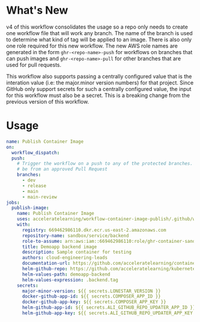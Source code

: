 # What's New

v4 of this workflow consolidates the usage so a repo only needs to create one workflow file that will work
any branch.  The name of the branch is used to determine what kind of tag will be applied to an image. 
There is also only one role required for this new workflow.  The new AWS role names are generated in the form
`ghr-<repo-name>-push` for workflows on branches that can push images and `ghr-<repo-name>-pull` for other
branches that are used for pull requests.

This workflow also supports passing a centrally configured value that is the interation value 
(i.e: the major.minor version numbers) for that project.  Since GitHub only support secrets for such a
centrally configured value, the input for this workflow must also be a secret.  This is a breaking change
from the previous version of this workflow.

# Usage

<!-- start usage -->
```yaml
name: Publish Container Image
on:
  workflow_dispatch:
  push:
    # Trigger the workflow on a push to any of the protected branches.  This is expected to 
    # be from an approved Pull Request
    branches:
      - dev
      - release
      - main
      - main-review
jobs:
  publish-image:
    name: Publish Container Image
    uses: acceleratelearning/workflow-container-image-publish/.github/workflows/shared-workflow.yaml@v4
    with:
      registry: 669462986110.dkr.ecr.us-east-2.amazonaws.com
      repository-name: sandbox/service/backend
      role-to-assume: arn:aws:iam::669462986110:role/ghr-container-sandbox-service-backend-push
      title: Demoapp backend image
      description: Sample container for testing
      authors: cloud-engineering-leads
      documentation-url: https://github.com/acceleratelearning/container-sandbox-service-backend
      helm-github-repo: https://github.com/acceleratelearning/kubernetes-stemscopes-v4-dev-app.git
      helm-values-path: demoapp-backend
      helm-values-expression: .backend.tag
    secrets:
      major-minor-version: ${{ secrets.LONESTAR_VERSION }}
      docker-github-app-id: ${{ secrets.COMPOSER_APP_ID }}
      docker-github-app-key: ${{ secrets.COMPOSER_APP_KEY }}
      helm-github-app-id: ${{ secrets.ALI_GITHUB_REPO_UPDATER_APP_ID }}
      helm-github-app-key: ${{ secrets.ALI_GITHUB_REPO_UPDATER_APP_KEY }}
```
<!-- end usage -->